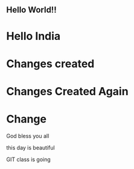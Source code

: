 ## Hello World!!
# Hello India 
# Changes created
# Changes Created Again
# Change


God bless you all

this day is beautiful

GIT class is going
